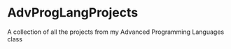 # AdvProgLangProjects
A collection of all the projects from my Advanced Programming Languages class
